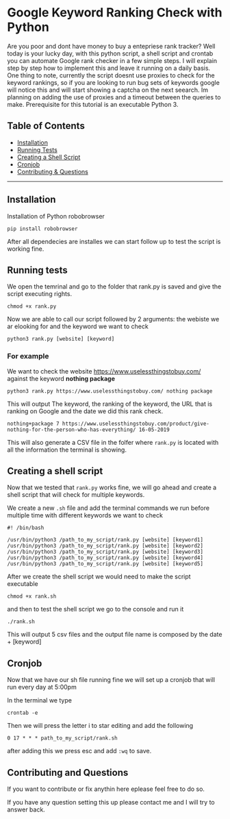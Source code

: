 
# Google Keyword Ranking Check with Python

Are you poor and dont have money to buy a entepriese rank tracker? Well today is your lucky day, with this python script, 
a shell script and crontab you can automate Google rank checker in a few simple steps.
I will explain step by step how to implement this and leave it running on a daily basis.
One thing to note, currently the script doesnt use proxies to check for the keyword rankings, so if you are looking to run bug sets of keywords google will notice this and will start showing a captcha on the next seearch.
Im planning on adding the use of proxies and a timeout between the queries to make.
Prerequisite for this tutorial is an executable Python 3. 


## Table of Contents 

- [Installation](#installation)
- [Running Tests](#running-tests)
- [Creating a Shell Script](#creating-a-shell-script)
- [Cronjob](#cronjob)
- [Contributing & Questions](#cintributing-and-questions)


---

## Installation

Installation of Python robobrowser

```shell
pip install robobrowser
```
After all dependecies are installes we can start follow up to test the script is working fine.

## Running tests
We open the temrinal and go to the folder that rank.py is saved and give the script executing rights.

```shell
chmod +x rank.py
```
Now we are able to call our script followed by 2 arguments: the webiste we ar elooking for and the keyword we want to check

```shell
python3 rank.py [website] [keyword]
```

### For example 
We want to check the website https://www.uselessthingstobuy.com/ against the keyword **nothing package**

```shell
python3 rank.py https://www.uselessthingstobuy.com/ nothing package
```

This will output The keyword, the ranking of the keyword, the URL that is ranking on Google and the date we did this rank check.

```shell 
nothing+package 7 https://www.uselessthingstobuy.com/product/give-nothing-for-the-person-who-has-everything/ 16-05-2019
```
This will also generate a CSV file in the folfer where `rank.py` is located with all the information the terminal is showing.

## Creating a shell script

Now that we tested that `rank.py` works fine, we will go ahead and create a shell script that will check for multiple keywords.

We create a new `.sh` file and add the terminal commands we run before multiple time with different keywords we want to check

```shell
#! /bin/bash

/usr/bin/python3 /path_to_my_script/rank.py [website] [keyword1] 
/usr/bin/python3 /path_to_my_script/rank.py [website] [keyword2] 
/usr/bin/python3 /path_to_my_script/rank.py [website] [keyword3] 
/usr/bin/python3 /path_to_my_script/rank.py [website] [keyword4] 
/usr/bin/python3 /path_to_my_script/rank.py [website] [keyword5] 

```

After we create the shell script we would need to make the script executable

```shell
chmod +x rank.sh
```
and then to test the shell script we go to the console and run it

```shell
./rank.sh
```
This will output 5 csv files and the output file name is composed by the date + [keyword]


## Cronjob

Now that we have our sh file running fine we will set up a cronjob that will run every day at 5:00pm

In the terminal we type

```shell
crontab -e
```
Then we will press the letter i to star editing and add the following

```
0 17 * * * path_to_my_script/rank.sh
```

after adding this we press esc and add `:wq` to save.

## Contributing and Questions

If you want to contribute or fix anythin here eplease feel free to do so. 

If you have any question setting this up please contact me and I will try to answer back.










